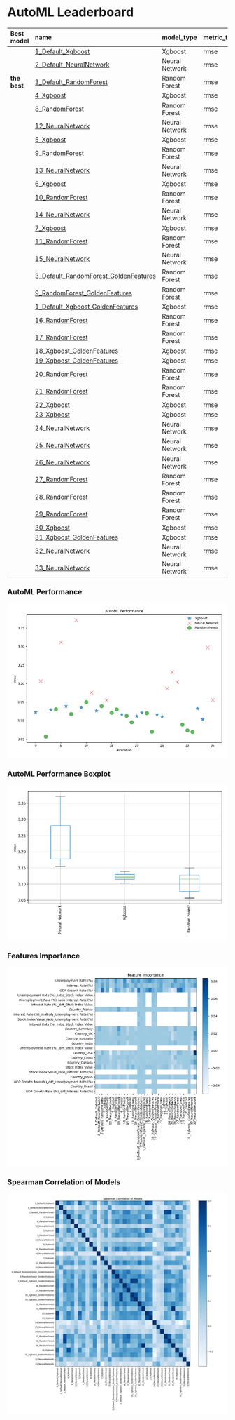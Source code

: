 # AutoML Leaderboard

| Best model   | name                                                                                     | model_type     | metric_type   |   metric_value |   train_time |   single_prediction_time |
|:-------------|:-----------------------------------------------------------------------------------------|:---------------|:--------------|---------------:|-------------:|-------------------------:|
|              | [1_Default_Xgboost](1_Default_Xgboost/README.md)                                         | Xgboost        | rmse          |        3.12245 |        10.09 |                   0.1411 |
|              | [2_Default_NeuralNetwork](2_Default_NeuralNetwork/README.md)                             | Neural Network | rmse          |        3.20649 |         2.37 |                   0.1618 |
| **the best** | [3_Default_RandomForest](3_Default_RandomForest/README.md)                               | Random Forest  | rmse          |        3.05718 |        12.29 |                   0.1502 |
|              | [4_Xgboost](4_Xgboost/README.md)                                                         | Xgboost        | rmse          |        3.12932 |        10.15 |                   0.1413 |
|              | [8_RandomForest](8_RandomForest/README.md)                                               | Random Forest  | rmse          |        3.13063 |        12.33 |                   0.1547 |
|              | [12_NeuralNetwork](12_NeuralNetwork/README.md)                                           | Neural Network | rmse          |        3.31075 |         2.52 |                   0.159  |
|              | [5_Xgboost](5_Xgboost/README.md)                                                         | Xgboost        | rmse          |        3.13942 |        10.62 |                   0.1427 |
|              | [9_RandomForest](9_RandomForest/README.md)                                               | Random Forest  | rmse          |        3.11806 |        13.11 |                   0.1563 |
|              | [13_NeuralNetwork](13_NeuralNetwork/README.md)                                           | Neural Network | rmse          |        3.37088 |         2.74 |                   0.16   |
|              | [6_Xgboost](6_Xgboost/README.md)                                                         | Xgboost        | rmse          |        3.13495 |        10.07 |                   0.1426 |
|              | [10_RandomForest](10_RandomForest/README.md)                                             | Random Forest  | rmse          |        3.14972 |        14    |                   0.1627 |
|              | [14_NeuralNetwork](14_NeuralNetwork/README.md)                                           | Neural Network | rmse          |        3.17542 |         2.94 |                   0.1573 |
|              | [7_Xgboost](7_Xgboost/README.md)                                                         | Xgboost        | rmse          |        3.12685 |         9.99 |                   0.1418 |
|              | [11_RandomForest](11_RandomForest/README.md)                                             | Random Forest  | rmse          |        3.13949 |        13.26 |                   0.1562 |
|              | [15_NeuralNetwork](15_NeuralNetwork/README.md)                                           | Neural Network | rmse          |        3.15452 |         2.91 |                   0.1589 |
|              | [3_Default_RandomForest_GoldenFeatures](3_Default_RandomForest_GoldenFeatures/README.md) | Random Forest  | rmse          |        3.12157 |        19.45 |                   0.2339 |
|              | [9_RandomForest_GoldenFeatures](9_RandomForest_GoldenFeatures/README.md)                 | Random Forest  | rmse          |        3.13004 |        19.16 |                   0.2292 |
|              | [1_Default_Xgboost_GoldenFeatures](1_Default_Xgboost_GoldenFeatures/README.md)           | Xgboost        | rmse          |        3.11685 |        12.97 |                   0.2048 |
|              | [16_RandomForest](16_RandomForest/README.md)                                             | Random Forest  | rmse          |        3.1129  |        13.43 |                   0.1576 |
|              | [17_RandomForest](17_RandomForest/README.md)                                             | Random Forest  | rmse          |        3.09569 |        13.37 |                   0.1572 |
|              | [18_Xgboost_GoldenFeatures](18_Xgboost_GoldenFeatures/README.md)                         | Xgboost        | rmse          |        3.11209 |        13.1  |                   0.2028 |
|              | [19_Xgboost_GoldenFeatures](19_Xgboost_GoldenFeatures/README.md)                         | Xgboost        | rmse          |        3.12113 |        13.09 |                   0.2013 |
|              | [20_RandomForest](20_RandomForest/README.md)                                             | Random Forest  | rmse          |        3.12014 |        16.66 |                   0.1818 |
|              | [21_RandomForest](21_RandomForest/README.md)                                             | Random Forest  | rmse          |        3.07005 |        15.06 |                   0.1676 |
|              | [22_Xgboost](22_Xgboost/README.md)                                                       | Xgboost        | rmse          |        3.11629 |        11.11 |                   0.1408 |
|              | [23_Xgboost](23_Xgboost/README.md)                                                       | Xgboost        | rmse          |        3.11107 |        11.08 |                   0.1422 |
|              | [24_NeuralNetwork](24_NeuralNetwork/README.md)                                           | Neural Network | rmse          |        3.187   |         3.36 |                   0.1572 |
|              | [25_NeuralNetwork](25_NeuralNetwork/README.md)                                           | Neural Network | rmse          |        3.23049 |         3.47 |                   0.1592 |
|              | [26_NeuralNetwork](26_NeuralNetwork/README.md)                                           | Neural Network | rmse          |        3.2042  |         3.45 |                   0.1612 |
|              | [27_RandomForest](27_RandomForest/README.md)                                             | Random Forest  | rmse          |        3.08886 |        13.5  |                   0.1534 |
|              | [28_RandomForest](28_RandomForest/README.md)                                             | Random Forest  | rmse          |        3.07386 |        13.52 |                   0.1542 |
|              | [29_RandomForest](29_RandomForest/README.md)                                             | Random Forest  | rmse          |        3.06948 |        15.61 |                   0.1741 |
|              | [30_Xgboost](30_Xgboost/README.md)                                                       | Xgboost        | rmse          |        3.13239 |        11.1  |                   0.1403 |
|              | [31_Xgboost_GoldenFeatures](31_Xgboost_GoldenFeatures/README.md)                         | Xgboost        | rmse          |        3.10353 |        13.49 |                   0.2041 |
|              | [32_NeuralNetwork](32_NeuralNetwork/README.md)                                           | Neural Network | rmse          |        3.29741 |         3.7  |                   0.1577 |
|              | [33_NeuralNetwork](33_NeuralNetwork/README.md)                                           | Neural Network | rmse          |        3.15574 |         3.89 |                   0.1581 |

### AutoML Performance
![AutoML Performance](ldb_performance.png)

### AutoML Performance Boxplot
![AutoML Performance Boxplot](ldb_performance_boxplot.png)

### Features Importance
![features importance across models](features_heatmap.png)



### Spearman Correlation of Models
![models spearman correlation](correlation_heatmap.png)

